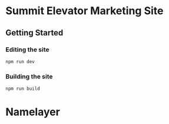 # Summit Elevator Marketing Site

<!-- [![Netlify Status](https://api.netlify.com/api/v1/badges/f316eeff-98e6-4e78-9574-6b2d21fda4d8/deploy-status)](https://app.netlify.com/sites/tetrashapes/deploys) -->

## Getting Started

### Editing the site

```
npm run dev
```

### Building the site

```
npm run build
```
# Namelayer
